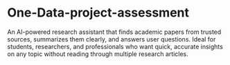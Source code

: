 # One-Data-project-assessment
An AI-powered research assistant that finds academic papers from trusted sources, summarizes them clearly, and answers user questions. Ideal for students, researchers, and professionals who want quick, accurate insights on any topic without reading through multiple research articles.

